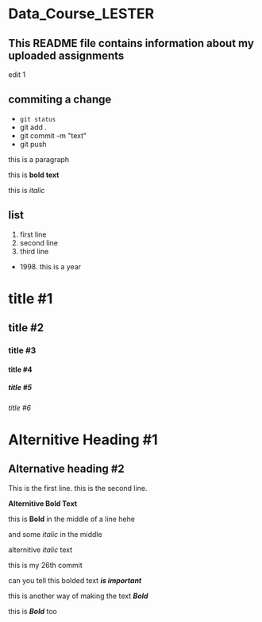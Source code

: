# Data_Course_LESTER
## This README file contains information about my uploaded assignments

edit 1

## commiting a change
- `git status`
- git add .
- git commit -m "text" 
- git push 

this is a paragraph 

this is **bold text**

this is *italic* 

## list
1. first line
2. second line 
3. third line


- 1998\. this is a year

# title #1
## title #2
### title #3
#### title #4
##### title #5
###### title #6

Alternitive Heading #1
=======================

Alternative heading #2
-----------------------

This is the first line.
this is the second line. 


 __Alternitive Bold Text__

 this is **Bold** in the middle of a line hehe

 and some *italic* in the middle

 alternitive _italic_ text

 this is my 26th commit 

 can you tell this bolded text ***is important*** 

 this is another way of making the text __*Bold*__

 this is **_Bold_** too
 
